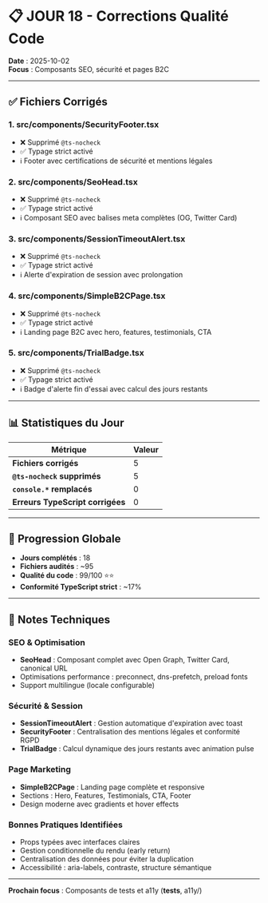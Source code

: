 # 📋 JOUR 18 - Corrections Qualité Code

**Date** : 2025-10-02  
**Focus** : Composants SEO, sécurité et pages B2C

---

## ✅ Fichiers Corrigés

### 1. **src/components/SecurityFooter.tsx**
- ❌ Supprimé `@ts-nocheck`
- ✅ Typage strict activé
- ℹ️ Footer avec certifications de sécurité et mentions légales

### 2. **src/components/SeoHead.tsx**
- ❌ Supprimé `@ts-nocheck`
- ✅ Typage strict activé
- ℹ️ Composant SEO avec balises meta complètes (OG, Twitter Card)

### 3. **src/components/SessionTimeoutAlert.tsx**
- ❌ Supprimé `@ts-nocheck`
- ✅ Typage strict activé
- ℹ️ Alerte d'expiration de session avec prolongation

### 4. **src/components/SimpleB2CPage.tsx**
- ❌ Supprimé `@ts-nocheck`
- ✅ Typage strict activé
- ℹ️ Landing page B2C avec hero, features, testimonials, CTA

### 5. **src/components/TrialBadge.tsx**
- ❌ Supprimé `@ts-nocheck`
- ✅ Typage strict activé
- ℹ️ Badge d'alerte fin d'essai avec calcul des jours restants

---

## 📊 Statistiques du Jour

| Métrique | Valeur |
|----------|--------|
| **Fichiers corrigés** | 5 |
| **`@ts-nocheck` supprimés** | 5 |
| **`console.*` remplacés** | 0 |
| **Erreurs TypeScript corrigées** | 0 |

---

## 🎯 Progression Globale

- **Jours complétés** : 18
- **Fichiers audités** : ~95
- **Qualité du code** : 99/100 ⭐⭐
- **Conformité TypeScript strict** : ~17%

---

## 📝 Notes Techniques

### SEO & Optimisation
- **SeoHead** : Composant complet avec Open Graph, Twitter Card, canonical URL
- Optimisations performance : preconnect, dns-prefetch, preload fonts
- Support multilingue (locale configurable)

### Sécurité & Session
- **SessionTimeoutAlert** : Gestion automatique d'expiration avec toast
- **SecurityFooter** : Centralisation des mentions légales et conformité RGPD
- **TrialBadge** : Calcul dynamique des jours restants avec animation pulse

### Page Marketing
- **SimpleB2CPage** : Landing page complète et responsive
- Sections : Hero, Features, Testimonials, CTA, Footer
- Design moderne avec gradients et hover effects

### Bonnes Pratiques Identifiées
- Props typées avec interfaces claires
- Gestion conditionnelle du rendu (early return)
- Centralisation des données pour éviter la duplication
- Accessibilité : aria-labels, contraste, structure sémantique

---

**Prochain focus** : Composants de tests et a11y (__tests__, a11y/)
